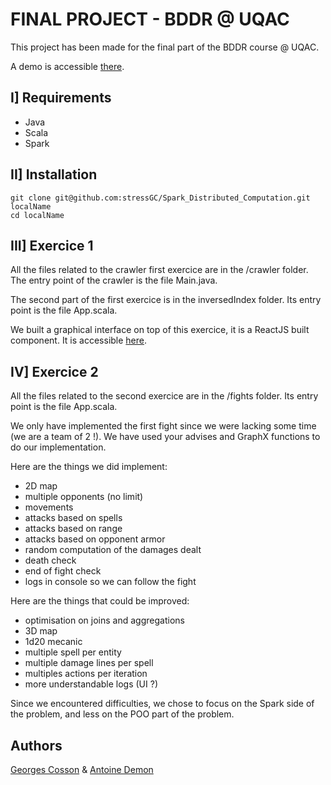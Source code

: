 # FINAL PROJECT - BDDR @ UQAC

This project has been made for the final part of the BDDR course @ UQAC. 

A demo is accessible [there](https://github.com/stressGC/Spark_Distributed_Computation/blob/master/demo.mp4?raw=true).

## I] Requirements

- Java
- Scala
- Spark

## II] Installation
```
git clone git@github.com:stressGC/Spark_Distributed_Computation.git localName
cd localName
```
## III] Exercice 1

All the files related to the crawler first exercice are in the /crawler folder. The entry point of the crawler is the file Main.java.

The second part of the first exercice is in the inversedIndex folder. Its entry point is the file App.scala.

We built a graphical interface on top of this exercice, it is a ReactJS built component. It is accessible [here](https://github.com/LudoCruchot/BDDRfrontOffice).

## IV] Exercice 2

All the files related to the second exercice are in the /fights folder. Its entry point is the file App.scala.

We only have implemented the first fight since we were lacking some time (we are a team of 2 !). We have used your advises and GraphX functions to do our implementation.

Here are the things we did implement:
- 2D map
- multiple opponents (no limit)
- movements
- attacks based on spells
- attacks based on range
- attacks based on opponent armor
- random computation of the damages dealt
- death check
- end of fight check
- logs in console so we can follow the fight

Here are the things that could be improved:
- optimisation on joins and aggregations
- 3D map
- 1d20 mecanic
- multiple spell per entity
- multiple damage lines per spell
- multiples actions per iteration
- more understandable logs (UI ?)

Since we encountered difficulties, we chose to focus on the Spark side of the problem, and less on the POO part of the problem.

## Authors
[Georges Cosson](https://github.com/stressGC) & [Antoine Demon](https://github.com/LudoCruchot)
